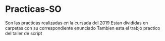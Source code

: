 # Practicas-SO
Son las practicas realizadas en la cursada del 2019
Estan divididas en carpetas con su correspondiente enunciado
Tambien esta el trabjo practico  del taller de script
